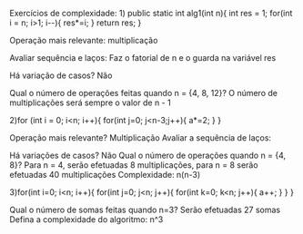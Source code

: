 Exercícios de complexidade:
	1) public static int alg1(int n){
		int res = 1;
		for(int i = n; i>1; i--){
			res*=i;
		}
		return res;
	}

Operação mais relevante: 
	multiplicação
	
Avaliar sequência e laços: 
	Faz o fatorial de n e o guarda na variável res
	
Há variação de casos? 
	Não
	
Qual o número de operações feitas quando n = {4, 8, 12}? 
	O número de multiplicações será sempre o valor de n - 1


2)for (int i = 0;  i<n; i++){
	for(int j=0; j<n-3;j++){
		a*=2;
	}
}

Operação mais relevante?
	Multiplicação
Avaliar a sequência de laços:
	
Há variações de casos?
	Não
Qual o número de operações quando n = {4, 8}?
	Para n = 4, serão efetuadas 8 multiplicações, para n = 8 serão efetuadas 40 multiplicações
Complexidade:
	n(n-3)


3)for(int i=0; i<n; i++){
	for(int j=0; j<n; j++){
		for(int k=0; k<n; j++){
			a++;
		}
	}
}

Qual o número de somas feitas quando n=3?
	Serão efetuadas 27 somas
Defina a complexidade do algoritmo:
	n^3
